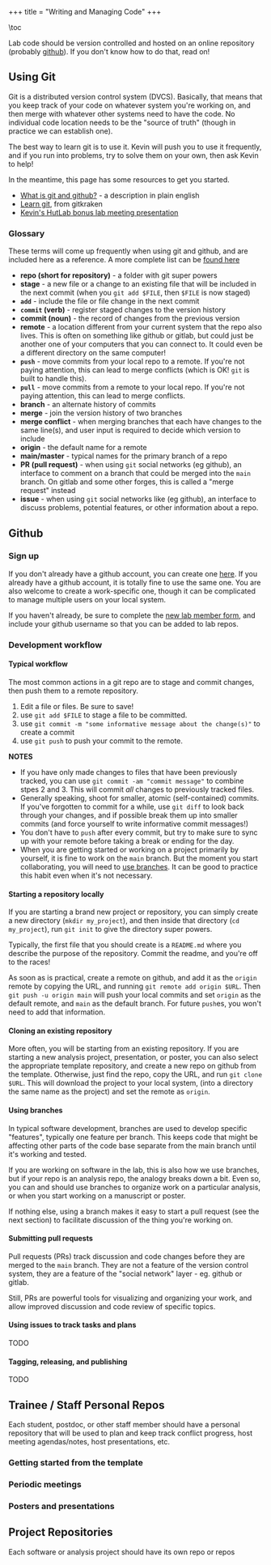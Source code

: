 +++
title = "Writing and Managing Code"
+++

\toc

Lab code should be version controlled
and hosted on an online repository (probably [github](https://github.com/bonhamlab)).
If you don't know how to do that, read on!

## Using Git

Git is a distributed version control system (DVCS).
Basically, that means that you keep track of your code on whatever system you're working on,
and then merge with whatever other systems need to have the code.
No individual code location needs to be the "source of truth"
(though in practice we can establish one).

The best way to learn git is to use it.
Kevin will push you to use it frequently,
and if you run into problems, try to solve them on your own,
then ask Kevin to help!

In the meantime, this page has some resources to get you started.

- [What is git and github?][redbadger-git] - a description in plain english
- [Learn git][kraken-learn], from gitkraken
- [Kevin's HutLab bonus lab meeting presentation][hutlab-git]

[kraken-learn]: https://www.gitkraken.com/learn/git
[redbadger-git]: https://content.red-badger.com/resources/what-is-git-and-github
[hutlab-git]: https://kescobo.gitlab.io/hutlab-git/tutorial-slides.html

### Glossary

These terms will come up frequently when using git and github,
and are included here as a reference.
A more complete list can be [found here][kraken-glossary]

[kraken-glossary]: https://www.gitkraken.com/learn/git/definitions

- **repo (short for repository)** - a folder with git super powers
- **stage** - a new file or a change to an existing file that will be included in the next commit
  (when you `git add $FILE`, then `$FILE` is now staged)
- **`add`** - include the file or file change in the next commit
- **`commit` (verb)** - register staged changes to the version history
- **commit (noun)** - the record of changes from the previous version
- **remote** - a location different from your current system that the repo also lives.
  This is often on something like github or gitlab, but could just be another one of your computers
  that you can connect to.
  It could even be a different directory on the same computer!
- **`push`** - move commits from your local repo to a remote.
  If you're not paying attention, this can lead to merge conflicts
  (which is OK! `git` is built to handle this).
- **`pull`** - move commits from a remote to your local repo.
  If you're not paying attention, this can lead to merge conflicts.
- **branch** - an alternate history of commits
- **merge** - join the version history of two branches
- **merge conflict** - when merging branches that each have changes to the same line(s),
  and user input is required to decide which version to include
- **origin** - the default name for a remote
- **main/master** - typical names for the primary branch of a repo
- **PR (pull request)** - when using `git` social networks (eg github),
  an interface to comment on a branch that could be merged into the `main` branch.
  On gitlab and some other forges, this is called a "merge request" instead
- **issue** - when using `git` social networks like (eg github),
  an interface to discuss problems, potential features, or other information about a repo.

## Github

### Sign up

If you don't already have a github account,
you can create one [here][github-newuser].
If you already have a github account, it is totally fine to use the same one.
You are also welcome to create a work-specific one,
though it can be complicated to manage multiple users
on your local system.

If you haven't already, be sure to complete the [new lab member form][new-labmember],
and include your github username so that you can be added to lab repos.

[github-newuser]: https://github.com/signup
[new-labmember]: https://baserow.io/form/c8xNEibNpemn-cbZiKnuliYVcrQ9M2w_0rNuCfsC6W4

### Development workflow

#### Typical workflow

The most common actions in a git repo are to stage and commit changes,
then push them to a remote repository.

1. Edit a file or files. Be sure to save!
2. use `git add $FILE` to stage a file to be committed.
3. use `git commit -m "some informative message about the change(s)"` to create a commit
4. use `git push` to push your commit to the remote.

**NOTES**

- If you have only made changes to files that have been previously tracked,
  you can use `git commit -am "commit message"` to combine stpes 2 and 3.
  This will commit _all_ changes to previously tracked files.
- Generally speaking, shoot for smaller, atomic (self-contained) commits.
  If you've forgotten to commit for a while, use `git diff` to look back through your changes,
  and if possible break them up into smaller commits (and force yourself to write informative commit messages!)
- You don't have to `push` after every commit, but try to make sure to sync up with your remote
  before taking a break or ending for the day.
- When you are getting started or working on a project primarily by yourself,
  it is fine to work on the `main` branch.
  But the moment you start collaborating, you will need to [use branches](#using-branches).
  It can be good to practice this habit even when it's not necessary.

#### Starting a repository locally

If you are starting a brand new project or repository,
you can simply create a new directory (`mkdir my_project`),
and then inside that directory (`cd my_project`),
run `git init` to give the directory super powers.

Typically, the first file that you should create is a `README.md`
where you describe the purpose of the repository.
Commit the readme, and you're off to the races!

As soon as is practical, create a remote on github,
and add it as the `origin` remote by copying the URL,
and running `git remote add origin $URL`.
Then `git push -u origin main` will push your local commits
and set `origin` as the default remote, and `main` as the default branch.
For future `push`es, you won't need to add that information.

#### Cloning an existing repository

More often, you will be starting from an existing repository.
If you are starting a new analysis project,
presentation, or poster,
you can also select the appropriate template repository,
and create a new repo on github from the template.
Otherwise, just find the repo, copy the URL,
and run `git clone $URL`.
This will download the project to your local system,
(into a directory the same name as the project)
and set the remote as `origin`.

#### Using branches

In typical software development, 
branches are used to develop specific "features",
typically one feature per branch.
This keeps code that might be affecting other parts of the code base
separate from the main branch until it's working and tested.

If you are working on software in the lab, this is also how we use branches,
but if your repo is an analysis repo,
the analogy breaks down a bit.
Even so, you can and should use branches
to organize work on a particular analysis,
or when you start working on a manuscript or poster.

If nothing else, using a branch makes it easy to start a pull request
(see the next section)
to facilitate discussion of the thing you're working on.

#### Submitting pull requests

Pull requests (PRs) track discussion and code changes
before they are merged to the `main` branch.
They are not a feature of the version control system,
they are a feature of the "social network" layer -
eg. github or gitlab.

Still, PRs are powerful tools for visualizing and organizing
your work, and allow improved discussion and code review
of specific topics.

#### Using issues to track tasks and plans

TODO

#### Tagging, releasing, and publishing

TODO

## Trainee / Staff Personal Repos

Each student, postdoc, or other staff member
should have a personal repository that will be used to 
plan and keep track conflict progress,
host meeting agendas/notes,
host presentations, etc.



### Getting started from the template

### Periodic meetings

### Posters and presentations


## Project Repositories

Each software or analysis project should have its own repo or repos

##  
